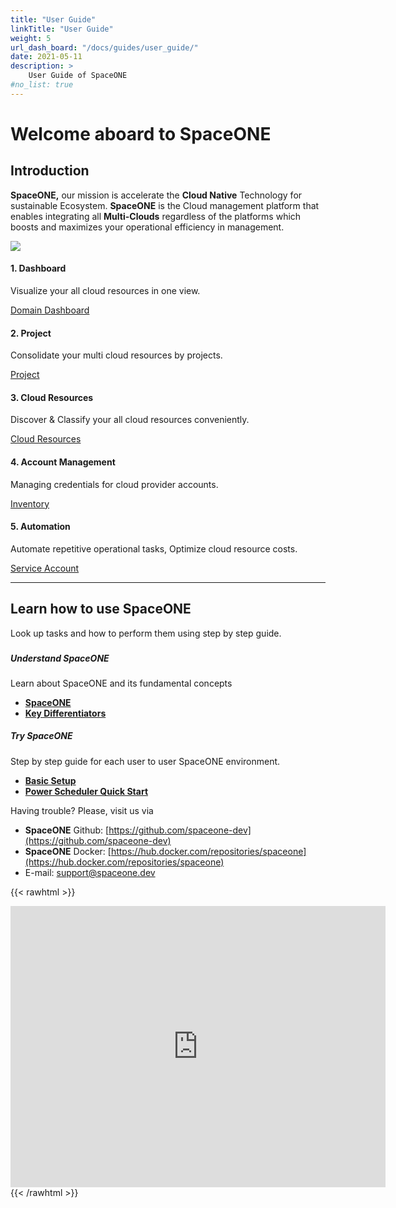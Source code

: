 ```yaml
---
title: "User Guide"
linkTitle: "User Guide"
weight: 5
url_dash_board: "/docs/guides/user_guide/" 
date: 2021-05-11
description: >
    User Guide of SpaceONE
#no_list: true
---
```


# Welcome aboard to SpaceONE

## Introduction

**SpaceONE,** our mission is accelerate the **Cloud Native** Technology for sustainable Ecosystem.  **SpaceONE** is the Cloud management platform that enables integrating all **Multi-Clouds** regardless of the platforms which boosts and maximizes your operational efficiency in management.

![](/img/doc/docimg1.png)

#### 1. **Dashboard**

Visualize your all cloud resources in one view.

<div class="my-4">
<a class="btn btn-secondary"
    href="/docs/guides/user_guide/project/_index"
    target="_blank"
    rel="noopener"
    >Domain Dashboard</a>
</div>

#### 2. **Project**

Consolidate your multi cloud resources by projects.

<div class="my-4">
<a class="btn btn-secondary"
    href="{{< param url_dash_board >}}"
    target="_blank"
    rel="noopener"
    >Project</a>
</div>

#### 3. **Cloud Resources** 

Discover & Classify your all cloud resources conveniently. 

<div class="my-4">
<a class="btn btn-secondary"
    href="{{< param url_dash_board >}}"
    target="_blank"
    rel="noopener"
    >Cloud Resources</a>
</div>

#### 4. **Account Management**

Managing credentials for cloud provider accounts.

<div class="my-4">
<a class="btn btn-secondary"
    href="{{< param url_dash_board >}}"
    target="_blank"
    rel="noopener"
    >Inventory</a>
</div>


#### 5. **Automation**

Automate repetitive operational tasks, Optimize cloud resource costs.

<div class="my-4">
<a class="btn btn-secondary"
    href="{{< param url_dash_board >}}"
    target="_blank"
    rel="noopener"
    >Service Account</a>
</div>

---


## Learn how to use SpaceONE

Look up tasks and how to perform them using step by step guide.

### 

##### **Understand SpaceONE**

Learn about SpaceONE and its fundamental concepts

* [**SpaceONE**](introduction-to-spaceone/spaceone.md)
* [**Key Differentiators**](introduction-to-spaceone/key-differentiators.md)

##### **Try SpaceONE**

Step by step guide for each user to user SpaceONE environment.

* [**Basic Setup**](general-user.md)
* [**Power Scheduler Quick Start**](power-scheduler-quick-start.md)



Having trouble? Please, visit us via

* **SpaceONE**  Github: [https://github.com/spaceone-dev](https://github.com/spaceone-dev) 
* **SpaceONE**  Docker: [https://hub.docker.com/repositories/spaceone](https://hub.docker.com/repositories/spaceone) 
* E-mail: support@spaceone.dev


{{< rawhtml >}}
<iframe src="https://www.google.com/maps/embed?pb=!1m18!1m12!1m3!1d3646.352899530698!2d127.03187968877465!3d37.498093758727805!2m3!1f0!2f0!3f0!3m2!1i1024!2i768!4f13.1!3m3!1m2!1s0x0%3A0x622d76b6dc0bc6c6!2z66mU6rCA7KG0KOyjvCk!5e0!3m2!1sko!2skr!4v1620287000573!5m2!1sko!2skr" width="600" height="450" style="border:0;" allowfullscreen="" loading="lazy"></iframe>
{{< /rawhtml >}}



